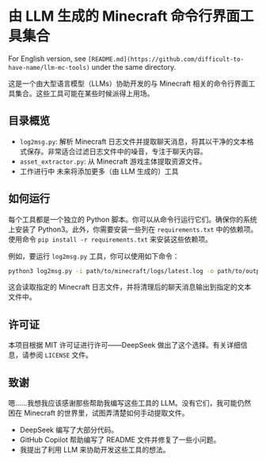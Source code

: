 # 由 LLM 生成的 Minecraft 命令行界面工具集合

For English version, see `[README.md](https://github.com/difficult-to-have-name/llm-mc-tools)` under the same directory.

这是一个由大型语言模型（LLMs）协助开发的与 Minecraft 相关的命令行界面工具集合。这些工具可能在某些时候派得上用场。

## 目录概览
- `log2msg.py`: 解析 Minecraft 日志文件并提取聊天消息，将其以干净的文本格式保存。非常适合过滤日志文件中的噪音，专注于聊天内容。
- `asset_extractor.py`: 从 Minecraft 游戏主体提取资源文件。
- 工作进行中 未来将添加更多（由 LLM 生成的）工具

## 如何运行

每个工具都是一个独立的 Python 脚本。你可以从命令行运行它们。确保你的系统上安装了 Python3。此外，你需要安装一些列在 `requirements.txt` 中的依赖项。使用命令 `pip install -r requirements.txt` 来安装这些依赖项。

例如，要运行 `log2msg.py` 工具，你可以使用如下命令：

```bash
python3 log2msg.py -i path/to/minecraft/logs/latest.log -o path/to/output/clean_chat.txt
```

这会读取指定的 Minecraft 日志文件，并将清理后的聊天消息输出到指定的文本文件中。

## 许可证
本项目根据 MIT 许可证进行许可——DeepSeek 做出了这个选择。有关详细信息，请参阅 `LICENSE` 文件。

## 致谢
嗯……我想我应该感谢那些帮助我编写这些工具的 LLM。没有它们，我可能仍然困在 Minecraft 的世界里，试图弄清楚如何手动提取文件。

- DeepSeek 编写了大部分代码。
- GitHub Copilot 帮助编写了 README 文件并修复了一些小问题。
- 我提出了利用 LLM 来协助开发这些工具的想法。